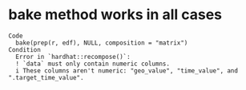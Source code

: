 # bake method works in all cases

    Code
      bake(prep(r, edf), NULL, composition = "matrix")
    Condition
      Error in `hardhat::recompose()`:
      ! `data` must only contain numeric columns.
      i These columns aren't numeric: "geo_value", "time_value", and ".target_time_value".

